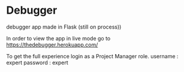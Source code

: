 # Debugger
debugger app made in Flask (still on process))

In order to view the app in live mode go to https://thedebugger.herokuapp.com/

To get the full experience login as a Project Manager role. 
username : expert
password : expert
